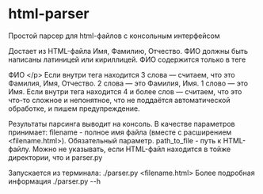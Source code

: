 # html-parser
Простой парсер для html-файлов с консольным интерфейсом

Достает из HTML-файла Имя, Фамилию, Отчество. ФИО должны быть написаны латиницей или кириллицей.
ФИО содержится только в теге <p class="full_name"> ФИО <\/p>
Если внутри тега находится 3 слова  — считаем, что это Фамилия, Имя, Отчество.
2 слова — это Фамилия, Имя.
1 слово — это Имя.
Если внутри тега находится 4 и более слов — считаем, что это что-то сложное и непонятное, что не поддаётся автоматической обработке, и пишем предупреждение.

Результаты парсинга выводит на консоль.
В качестве параметров принимает:
filename - полное имя файла (вместе с расширением <filename.html>). Обязательный параметр.
path_to_file - путь к HTML-файлу. Можно не указывать, если HTML-файл находится в тойже директории, что и parser.py

Запускается из терминала: ./parser.py <filename.html>
Более подробная информация ./parser.py --h
